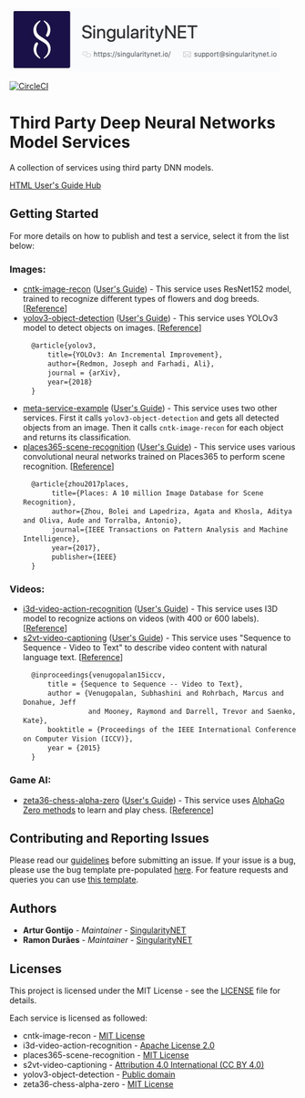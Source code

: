 [issue-template]: ../../issues/new?template=BUG_REPORT.md
[feature-template]: ../../issues/new?template=FEATURE_REQUEST.md

![singnetlogo](docs/assets/singnet-logo.jpg 'SingularityNET')

[![CircleCI](https://circleci.com/gh/singnet/dnn-model-services.svg?style=svg)](https://circleci.com/gh/singnet/dnn-model-services)

# Third Party Deep Neural Networks Model Services

A collection of services using third party DNN models.

[HTML User's Guide Hub](https://singnet.github.io/dnn-model-services/)


## Getting Started

For more details on how to publish and test a service, select it from the list below:

### Images:
- [cntk-image-recon](Services/gRPC/cntk-image-recon) ([User's Guide](docs/users_guide/cntk-image-recon.md)) - This service uses ResNet152 model, trained to recognize different types of flowers and dog breeds. [[Reference](https://cntk.ai/pythondocs/CNTK_301_Image_Recognition_with_Deep_Transfer_Learning.html)]
- [yolov3-object-detection](Services/gRPC/yolov3-object-detection) ([User's Guide](docs/users_guide/yolov3-object-detection.md)) - This service uses YOLOv3 model to detect objects on images. [[Reference](https://pjreddie.com/darknet/yolo/)]
    ```
      @article{yolov3,
          title={YOLOv3: An Incremental Improvement},
          author={Redmon, Joseph and Farhadi, Ali},
          journal = {arXiv},
          year={2018}
      }
    ```
- [meta-service-example](Services/gRPC/meta-services/object-detection-image-recon) ([User's Guide](docs/users_guide/object-detection-image-recon.md)) - This service uses two other services.
    First it calls `yolov3-object-detection` and gets all detected objects from an image.
    Then it calls `cntk-image-recon` for each object and returns its classification.
- [places365-scene-recognition](Services/gRPC/places365-scene-recognition) ([User's Guide](docs/users_guide/places365-scene-recognition.md)) - This service uses various convolutional neural networks trained on Places365 to perform scene recognition. [[Reference](https://github.com/CSAILVision/places365)]
    ```
      @article{zhou2017places,
           title={Places: A 10 million Image Database for Scene Recognition},
           author={Zhou, Bolei and Lapedriza, Agata and Khosla, Aditya and Oliva, Aude and Torralba, Antonio},
           journal={IEEE Transactions on Pattern Analysis and Machine Intelligence},
           year={2017},
           publisher={IEEE}
      }
    ```

### Videos:
- [i3d-video-action-recognition](Services/gRPC/i3d-video-action-recognition) ([User's Guide](docs/users_guide/i3d-video-action-recognition.md)) - This service uses I3D model to recognize actions on videos (with 400 or 600 labels). [[Reference](https://github.com/deepmind/kinetics-i3d)]
- [s2vt-video-captioning](Services/gRPC/s2vt-video-captioning) ([User's Guide](docs/users_guide/s2vt-video-captioning.md)) - This service uses "Sequence to Sequence - Video to Text" to describe video content with natural language text. [[Reference](https://vsubhashini.github.io/s2vt.html)]
    ```
      @inproceedings{venugopalan15iccv,
          title = {Sequence to Sequence -- Video to Text},
          author = {Venugopalan, Subhashini and Rohrbach, Marcus and Donahue, Jeff 
                    and Mooney, Raymond and Darrell, Trevor and Saenko, Kate},
          booktitle = {Proceedings of the IEEE International Conference on Computer Vision (ICCV)},
          year = {2015}
      }
    ```

### Game AI:
- [zeta36-chess-alpha-zero](Services/gRPC/zeta36-chess-alpha-zero) ([User's Guide](docs/users_guide/zeta36-chess-alpha-zero.md)) - This service uses [AlphaGo Zero methods](https://deepmind.com/blog/alphago-zero-learning-scratch/)
 to learn and play chess. [[Reference](https://github.com/Zeta36/chess-alpha-zero)]

## Contributing and Reporting Issues

Please read our [guidelines](https://dev.singularitynet.io/docs/contribute/contribution-guidelines/#submitting-an-issue) before submitting an issue. If your issue is a bug, please use the bug template pre-populated [here][issue-template]. For feature requests and queries you can use [this template][feature-template].

## Authors

* **Artur Gontijo** - *Maintainer* - [SingularityNET](https://www.singularitynet.io)
* **Ramon Durães** - *Maintainer* - [SingularityNET](https://www.singularitynet.io)

## Licenses

This project is licensed under the MIT License - see the [LICENSE](LICENSE) file for details.

Each service is licensed as followed:

- cntk-image-recon - [MIT License](https://github.com/Microsoft/CNTK/blob/master/LICENSE.md)
- i3d-video-action-recognition - [Apache License 2.0](https://github.com/deepmind/kinetics-i3d/blob/master/LICENSE)
- places365-scene-recognition - [MIT License](https://github.com/CSAILVision/places365/blob/master/LICENSE)
- s2vt-video-captioning - [Attribution 4.0 International (CC BY 4.0)](http://creativecommons.org/licenses/by/4.0/)
- yolov3-object-detection - [Public domain](https://github.com/pjreddie/darknet/blob/master/LICENSE)
- zeta36-chess-alpha-zero - [MIT License](https://github.com/Zeta36/chess-alpha-zero/blob/master/LICENSE.txt)